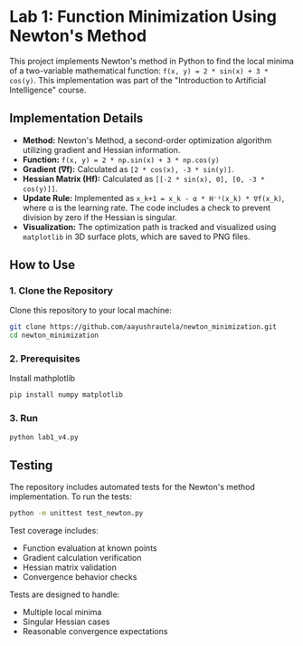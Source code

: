 # Lab 1: Function Minimization Using Newton's Method

This project implements Newton's method in Python to find the local minima of a two-variable mathematical function: `f(x, y) = 2 * sin(x) + 3 * cos(y)`. This implementation was part of the "Introduction to Artificial Intelligence" course.

## Implementation Details

* **Method:** Newton's Method, a second-order optimization algorithm utilizing gradient and Hessian information.
* **Function:** `f(x, y) = 2 * np.sin(x) + 3 * np.cos(y)`
* **Gradient (∇f):** Calculated as `[2 * cos(x), -3 * sin(y)]`.
* **Hessian Matrix (Hf):** Calculated as `[[-2 * sin(x), 0], [0, -3 * cos(y)]]`.
* **Update Rule:** Implemented as `x_k+1 = x_k - α * H⁻¹(x_k) * ∇f(x_k)`, where α is the learning rate. The code includes a check to prevent division by zero if the Hessian is singular.
* **Visualization:** The optimization path is tracked and visualized using `matplotlib` in 3D surface plots, which are saved to PNG files.

## How to Use

### 1. Clone the Repository

Clone this repository to your local machine:

```bash
git clone https://github.com/aayushrautela/newton_minimization.git
cd newton_minimization
```

### 2. Prerequisites

Install mathplotlib

```bash
pip install numpy matplotlib
```

### 3. Run

```bash
python lab1_v4.py
```

## Testing

The repository includes automated tests for the Newton's method implementation. To run the tests:

```bash
python -m unittest test_newton.py
```

Test coverage includes:
- Function evaluation at known points
- Gradient calculation verification
- Hessian matrix validation
- Convergence behavior checks

Tests are designed to handle:
- Multiple local minima
- Singular Hessian cases
- Reasonable convergence expectations
